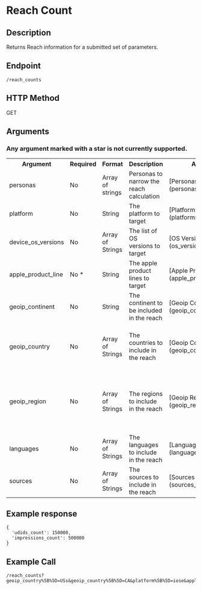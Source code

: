 # Reach Count

## Description
Returns Reach information for a submitted set of parameters.

## Endpoint
`/reach_counts`

## HTTP Method
GET

## Arguments
### Any argument marked with a star is not currently supported.
<table>
  <tr>
    <th>Argument</th>
    <th>Required</th>
    <th>Format</th>
    <th>Description</th>
    <th>Allowed Values</th>
    <th>Other Notes</th>
  </tr>
  <tr>
    <td>personas</td>
    <td>No</td>
    <td>Array of strings</td>
    <td>Personas to narrow the reach calculation</td>
    <td>[Personas Index](personas_index.md)</td>
    <td></td>
  </tr>
  <tr>
    <td>platform</td>
    <td>No</td>
    <td>String</td>
    <td>The platform to target</td>
    <td>[Platforms Index](platforms_index.md)</td>
    <td></td>
  </tr>
  <tr>
    <td>device_os_versions</td>
    <td>No</td>
    <td>Array of Strings</td>
    <td>The list of OS versions to target</td>
    <td>[OS Versions Index](os_versions_index.md)</td>
    <td>This can only be used if the platform is specified</td>
  </tr>
  <tr>
    <td>apple_product_line</td>
    <td>No *</td>
    <td>String</td>
    <td>The apple product lines to target</td>
    <td>[Apple Product Lines Index](apple_product_lines_index.md)</td>
    <td>This argument is required if the specificed platform is iOS</td>
  </tr>
  <tr>
    <td>geoip_continent</td>
    <td>No</td>
    <td>String</td>
    <td>The continent to be included in the reach</td>
    <td>[Geoip Continents Index](geoip_continents_index.md)</td>
    <td></td>
  </tr>
  <tr>
    <td>geoip_country</td>
    <td>No</td>
    <td>Array of Strings</td>
    <td>The countries to include in the reach</td>
    <td>[Geoip Countries Index](geoip_countries_index.md)</td>
    <td>In order to use this option, you must set the geoip_continent to a
matching continent</td>
  </tr>
  <tr>
    <td>geoip_region</td>
    <td>No</td>
    <td>Array of Strings</td>
    <td>The regions to include in the reach</td>
    <td>[Geoip Regions Index](geoip_regions_index.md)</td>
    <td>In order to use this option, you must set geoip_continent and
geoip_country to matching values</td>
  </tr>
  <tr>
    <td>languages</td>
    <td>No</td>
    <td>Array of Strings</td>
    <td>The languages to include in the reach</td>
    <td>[Languages Index](languages_index.md)</td>
    <td></td>
  </tr>
  <tr>
    <td>sources</td>
    <td>No</td>
    <td>Array of Strings</td>
    <td>The sources to include in the reach</td>
    <td>[Sources Index](sources_index.md)</td>
    <td></td>
  </tr>
</table>

## Example response

```
{
  'udids_count': 150000,
  'impressions_count': 500000
}
```

## Example Call
```
/reach_counts?geoip_country%5B%5D=USs&geoip_country%5B%5D=CA&platform%5B%5D=iose&apple_product_line%5B%5D=iPhonee&languages%5B%5D=en&os_versions%5B%5D=3&os_versions%5B%5D=4&os_versions%5B%5D=5&sources%5B%5D=offerwall
```
